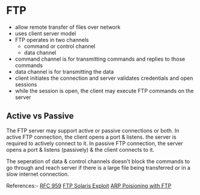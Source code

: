 # FTP

- allow remote transfer of files over network
- uses client server model
- FTP operates in two channels
  - command or control channel
  - data channel
- command channel is for transmitting commands and replies to those commands
- data channel is for transmitting the data
- client initiates the connection and server validates credentials and open sessions
- while the session is open, the client may execute FTP commands on the server

## Active vs Passive
The FTP server may support active or passive connections or both.
In active FTP connection, the client opens a port & listens. the server is required to actively connect to it.
In passive FTP connection, the server opens a port & listens (passively) & the client connects to it.

The seperation of data & control channels doesn't block the commands to go through and reach server if there is a large file being transferred or in a slow internet connection.

References:-
[RFC 959](https://www.ietf.org/rfc/rfc959.txt)
[FTP Solaris Exploit](https://www.exploit-db.com/exploits/20745)
[ARP Poisioning with FTP](https://www.jscape.com/blog/bid/91906/Countering-Packet-Sniffers-Using-Encrypted-FTP)
